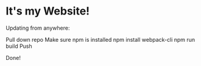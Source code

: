 # It's my Website!

Updating from anywhere:

Pull down repo
Make sure npm is installed
npm install webpack-cli
npm run build
Push

Done!
